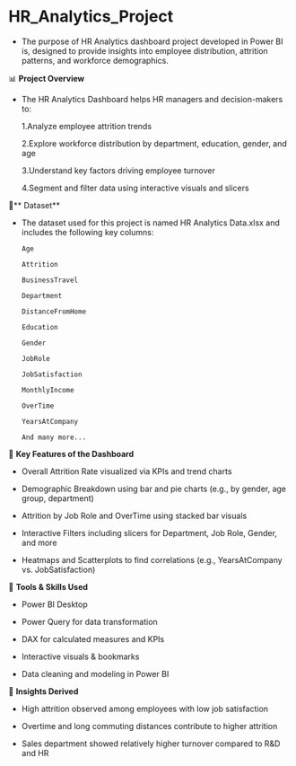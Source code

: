 # HR_Analytics_Project
- The purpose of HR Analytics dashboard project developed in Power BI is, designed to provide insights into employee distribution, attrition patterns, and workforce demographics.

📊 **Project Overview**
- The HR Analytics Dashboard helps HR managers and decision-makers to:

    1.Analyze employee attrition trends
    
    2.Explore workforce distribution by department, education, gender, and age
    
    3.Understand key factors driving employee turnover
    
    4.Segment and filter data using interactive visuals and slicers

📁** Dataset**
- The dataset used for this project is named HR Analytics Data.xlsx and includes the following key columns:

      Age
      
      Attrition
      
      BusinessTravel
      
      Department
      
      DistanceFromHome
      
      Education
      
      Gender
      
      JobRole
      
      JobSatisfaction
      
      MonthlyIncome
      
      OverTime
      
      YearsAtCompany
      
      And many more...


📌 **Key Features of the Dashboard**
- Overall Attrition Rate visualized via KPIs and trend charts

- Demographic Breakdown using bar and pie charts (e.g., by gender, age group, department)

- Attrition by Job Role and OverTime using stacked bar visuals

- Interactive Filters including slicers for Department, Job Role, Gender, and more

- Heatmaps and Scatterplots to find correlations (e.g., YearsAtCompany vs. JobSatisfaction)

🚀 **Tools & Skills Used**
- Power BI Desktop

- Power Query for data transformation

- DAX for calculated measures and KPIs

- Interactive visuals & bookmarks

- Data cleaning and modeling in Power BI


🧠 **Insights Derived**
- High attrition observed among employees with low job satisfaction

- Overtime and long commuting distances contribute to higher attrition

- Sales department showed relatively higher turnover compared to R&D and HR
